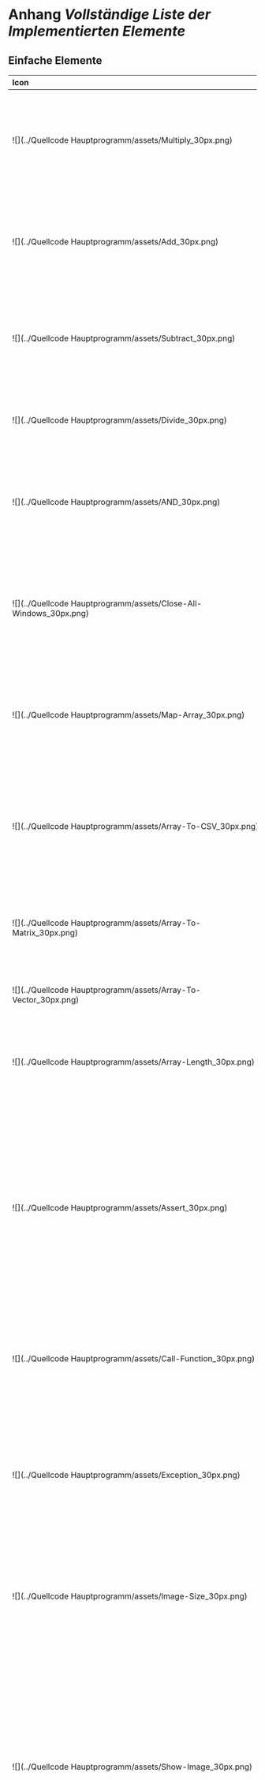 # Anhang *Vollständige Liste der Implementierten Elemente*

## Einfache Elemente


Icon | Name | Beschreibung
:--- | :---: | :---
![](../Quellcode Hauptprogramm/assets/Multiply_30px.png) | A * B | Multipliziert A und B.<br /><br />**Eingänge:** A (Mathematisches Object), B (Mathematisches Object)<br />**Ausgänge:** Resultat (Mathematisches Object)
![](../Quellcode Hauptprogramm/assets/Add_30px.png) | A + B | Addiert A und B.<br /><br />**Eingänge:** A (Mathematisches Object), B (Mathematisches Object)<br />**Ausgänge:** Resultat (Mathematisches Object)
![](../Quellcode Hauptprogramm/assets/Subtract_30px.png) | A - B | Zieht B von A ab.<br /><br />**Eingänge:** A (Mathematisches Object), B (Mathematisches Object)<br />**Ausgänge:** Resultat (Zahl)
![](../Quellcode Hauptprogramm/assets/Divide_30px.png) | A / B | Dividiert A und B durcheinander.<br /><br />**Eingänge:** A (Zahl), B (Zahl)<br />**Ausgänge:** Resultat (Zahl)
![](../Quellcode Hauptprogramm/assets/AND_30px.png) | AND | Logisches AND. A und B muss die gleiche Länge haben.<br /><br />**Eingänge:** A (Wahrheitswert...), B (Wahrheitswert...)<br />**Ausgänge:** A & B (Wahrheitswert...)
![](../Quellcode Hauptprogramm/assets/Close-All-Windows_30px.png) | Alle Fenster verbergen | Verbirgt alle offenen Fenster. Wenn <Alle Kontexte> gesetzt ist werden auch Fenster anderer Ausführungskontexte geschlossen.<br /><br />**Eingänge:** Alle Kontexte (Wahrheitswert) [Opt.]<br />**Ausgänge:** /
![](../Quellcode Hauptprogramm/assets/Map-Array_30px.png) | Array abbilden | Wendet Funktion auf jedes Element aus Array an.<br /><br />**Eingänge:** Funktion (Funktion), Array (Objekt...)<br />**Ausgänge:** Array (Objekt...)
![](../Quellcode Hauptprogramm/assets/Array-To-CSV_30px.png) | Array zu CSV | Gibt Array als CSV weiter. Standart-Seperator ist ; und das Standart-Escape-Symbol ist ".<br /><br />**Eingänge:** Werte (Text...), Seperator-Symbol (Text) [Opt.], Escape-Symbol (Text) [Opt.]<br />**Ausgänge:** CSV (Text)
![](../Quellcode Hauptprogramm/assets/Array-To-Matrix_30px.png) | Array zu Matrix | <br /><br />**Eingänge:** Werte (Zahl...) [Opt.], Spalten (Zahl) [Opt.]<br />**Ausgänge:** Matrix (Matrix)
![](../Quellcode Hauptprogramm/assets/Array-To-Vector_30px.png) | Array zu Vektor | <br /><br />**Eingänge:** Werte (Zahl...)<br />**Ausgänge:** Vektor (Vektor)
![](../Quellcode Hauptprogramm/assets/Array-Length_30px.png) | Array-Länge | Gibt Länge von Array weiter.<br /><br />**Eingänge:** Array (Objekt...)<br />**Ausgänge:** Länge (32 Bit Ganzzahl)
![](../Quellcode Hauptprogramm/assets/Assert_30px.png) | Assert | Vergleicht Werte und Referenz-Werte auf eine bestimmte Eigenschaft angegeben durch Test-Typ. Zur Auswahl für Test-Typ steht >, <, >=, <=, ==, != zur Verfügung.<br />Im Fall dass Werte und Referenz-Werte diese Eigenschaft nicht erfüllt wird eine Ausnahme ausgelöst.<br /><br />**Eingänge:** Werte (Zahl...), Referenz-Werte (Zahl...), Test-Typ (Text) [Opt.]<br />**Ausgänge:** Werte (Zahl...)
![](../Quellcode Hauptprogramm/assets/Call-Function_30px.png) | Aufruf Funktion | <br /><br />**Eingänge:** Funktion (Funktion), Parameter (Objekt...) [Opt.]<br />**Ausgänge:** Resultat (Objekt...)
![](../Quellcode Hauptprogramm/assets/Exception_30px.png) | Ausnahme | Löst eine Ausnahme aus falls Auslösen true ist. Falls Auslösen false ist wird der Eingang Data an den Ausgang Data übergeben.<br /><br />**Eingänge:** Auslösen (Wahrheitswert) [Opt.], Nachicht (Text) [Opt.], Data (Objekt...) [Opt.]<br />**Ausgänge:** Data (Objekt...)
![](../Quellcode Hauptprogramm/assets/Image-Size_30px.png) | Bild Maße | <br /><br />**Eingänge:** Bild (Gepuffertes Bild) [Opt.]<br />**Ausgänge:** Breite (32 Bit Ganzzahl), Höhe (32 Bit Ganzzahl)
![](../Quellcode Hauptprogramm/assets/Show-Image_30px.png) | Bild anzeigen | Zeigt Bitmap in Fenster an. Die Angabe eines Kontextes gibt an ob jedes mal ein neues Fenster geöffnet werden soll oder ob die neue Bitmap eine alte ersetzen soll. Der Kontext "test" öffnet ein neues Fenster falls noch keines mit dieser Bezeichnung angelegt ist oder ersetzt dieses falls dieser Kontext bereits geöffnet ist.<br /><br />**Eingänge:** Bild (Gepuffertes Bild), Id (SmartIdentifier) [Opt.]<br />**Ausgänge:** Id (SmartIdentifier)
![](../Quellcode Hauptprogramm/assets/Draw-On-Image_30px.png) | Bild auf Bild zeichnen | Zeichnet Bild auf Untergrund.<br /><br />**Eingänge:** Untergrund (Gepuffertes Bild), Bild (Gepuffertes Bild), x (Zahl) [Opt.], y (Zahl) [Opt.]<br />**Ausgänge:** Neues Bild (Gepuffertes Bild)
![](../Quellcode Hauptprogramm/assets/Capture-Image_30px.png) | Bild aufnehmen | <br /><br />**Eingänge:** Kamera (Kamera)<br />**Ausgänge:** Snapshot (Gepuffertes Bild)
![](../Quellcode Hauptprogramm/assets/Composed_Node_Definitions_2x_30px.png) | Bild bluren | Schaltet folgende Elemente hintereinander:<br />Gauss Kernel erzeugen -> Faltung durchführen<br /><br />**Eingänge:** Grösse (32 Bit Ganzzahl) [Opt.], Bild (Gepuffertes Bild)<br />**Ausgänge:** gefaltetes Bild (Gepuffertes Bild)
![](../Quellcode Hauptprogramm/assets/Copy-Image_30px.png) | Bild kopieren | Stellt eine tiefe Kopie eines Bildes her.<br /><br />**Eingänge:** Bild (Gepuffertes Bild)<br />**Ausgänge:** Original (Gepuffertes Bild)
![](../Quellcode Hauptprogramm/assets/Rotate-Image_30px.png) | Bild rotieren | Dreht Bild. Die ursprünglichen Abmasse können sich hierbei ändern.<br /><br />**Eingänge:** Bild (Gepuffertes Bild), Rad (64 Bit Gleitkommazahl) [Opt.], Grad (64 Bit Gleitkommazahl) [Opt.]<br />**Ausgänge:** Rotiertes Bild (Gepuffertes Bild)
![](../Quellcode Hauptprogramm/assets/Resize-Image_30px.png) | Bild skalieren | Skaliert Bild absolut oder relativ zur Ursprungsgrösse.<br /><br />**Eingänge:** Bild (Gepuffertes Bild), Proportional skalieren (Wahrheitswert) [Opt.], Verhältniss bewahren (Wahrheitswert) [Opt.], Breite (Zahl) [Opt.], Höhe (Zahl) [Opt.]<br />**Ausgänge:** Skaliertes Bild (Gepuffertes Bild), angepasste Breite (32 Bit Ganzzahl), angepasste Höhe (32 Bit Ganzzahl)
![](../Quellcode Hauptprogramm/assets/Crop-Image_30px.png) | Bild weiden | Weidet (positive Werte) oder Beschneidet (negative Werte) Bild absolut oder relativ zur Ursprungsgrösse.<br /><br />**Eingänge:** Bild (Gepuffertes Bild), links (Zahl) [Opt.], rechts (Zahl) [Opt.], unten (Zahl) [Opt.], oben (Zahl) [Opt.]<br />**Ausgänge:** Skaliertes Bild (Gepuffertes Bild), angepasste Breite (32 Bit Ganzzahl), angepasste Höhe (32 Bit Ganzzahl)
![](../Quellcode Hauptprogramm/assets/Image-To-Data_30px.png) | Bild zu Daten | <br /><br />**Eingänge:** Bild (Gepuffertes Bild...), Format (Text) [Opt.]<br />**Ausgänge:** Data (Rohdaten...)
![](../Quellcode Hauptprogramm/assets/Image-To-Boolean-Grid_30px.png) | Bild zu Raster | Wandelt Bild in Raster um. Function wird auf jeden Pixel ausgeführt um zu entscheiden welcher Wert in Raster übernommen wird.<br /><br />**Eingänge:** Bild (Gepuffertes Bild), (Farbe) -> Wahrheitswert (Funktion)<br />**Ausgänge:** Raster (Raster)
![](../Quellcode Hauptprogramm/assets/Image-To-Dialog_30px.png) | Bild-Ausgabe-Dialog | Öffnet Dateiausgabe-Dialog welcher es dem Benutzer erlaubt ein Bild im JPG- oder PNG-Format zu speichern.<br /><br />**Eingänge:** Bild (Gepuffertes Bild), Ausgangspunkt (Dateipfad) [Opt.]<br />**Ausgänge:** /
![](../Quellcode Hauptprogramm/assets/Image-From-Dialog_30px.png) | Bild-Eingabe-Dialog | Öffnet Dateieingabe-Dialog welcher es dem Benutzer erlaubt Bilddateien im JPG-, PNG- oder BMP-Format zu laden und gibt diese als Bitmap weiter. Falls der Benutzer der Eingabe abbricht wird ein Bitmap-Array mit der Länge 0 weitergegeben.<br /><br />**Eingänge:** Ausgangs Pfad (Dateipfad) [Opt.], Mehrere (Wahrheitswert) [Opt.], Ausnahme bei Abbruch (Wahrheitswert) [Opt.]<br />**Ausgänge:** Bild (Gepuffertes Bild...)
![](../Quellcode Hauptprogramm/assets/Load-Image-From-Disk_30px.png) | Bilder laden | Lädt Bitmap aus File-Objekt.<br /><br />**Eingänge:** Datei (Dateipfad...)<br />**Ausgänge:** Bilder (Gepuffertes Bild...)
![](../Quellcode Hauptprogramm/assets/Save-Image-To-Disk_30px.png) | Bilder speichern | Speichert Bilder in Datei<br /><br />**Eingänge:** Bilder (Gepuffertes Bild...) [Opt.], Dateien (Dateipfad...) [Opt.], Überschreiben (Wahrheitswert) [Opt.], Format (Text) [Opt.]<br />**Ausgänge:** /
![](../Quellcode Hauptprogramm/assets/Define-Mouse-Position_30px.png) | Bildschirmpositon definieren | <br /><br />**Eingänge:** Mittteilung (Text) [Opt.], Mittteilung anzeigen (Wahrheitswert) [Opt.]<br />**Ausgänge:** x (32 Bit Ganzzahl), y (32 Bit Ganzzahl)
![](../Quellcode Hauptprogramm/assets/Right_30px.png) | Brücke | Leeres Element. Gibt Eingang weiter ohne diesen zu verarbeiten.<br /><br />**Eingänge:** Eingang (Objekt...) [Opt.]<br />**Ausgänge:** Ausgang (Objekt...)
![](../Quellcode Hauptprogramm/assets/Color-From-CMYK_30px.png) | CMYK-Farbe | Erzeugt Farbe anhand von CMYK-Werten. Werte müssen zwischen 0 und 1 liegen. ACHTUNG: Es handelt sich hierbei nur um eine sehr grobe Annäherung. Es werden in der aktuellen Implementierung KEINE Farbprofile verwendet.<br /><br />**Eingänge:** C (32 Bit Gleitkommazahl), M (32 Bit Gleitkommazahl), Y (32 Bit Gleitkommazahl), K (32 Bit Gleitkommazahl), A (32 Bit Gleitkommazahl) [Opt.]<br />**Ausgänge:** Farbe (Farbe)
![](../Quellcode Hauptprogramm/assets/CSV-To-Aray_30px.png) | CSV zu Array | Teilt Strings aus CSV in Array auf.<br /><br />**Eingänge:** CSV (Text), Seperator-Symbol (Text) [Opt.], Escape-Symbol (Text) [Opt.]<br />**Ausgänge:** Werte (Text...)
![](../Quellcode Hauptprogramm/assets/cos-sin-tan_30px.png) | Cos-Sin-Tan | Berechnet Cos, Sin, Tan und Tanh von x. <br /><br />**Eingänge:** x (Zahl)<br />**Ausgänge:** cos (64 Bit Gleitkommazahl), sin (64 Bit Gleitkommazahl), tan (64 Bit Gleitkommazahl), tanh (64 Bit Gleitkommazahl)
![](../Quellcode Hauptprogramm/assets/File-Via-Dialog_30px.png) | Datei auswählen Dialog | <br /><br />**Eingänge:** Pfad (Dateipfad) [Opt.], Mehere Dateien (Wahrheitswert) [Opt.], Speicher Dialog (Wahrheitswert) [Opt.], Titel (Text) [Opt.]<br />**Ausgänge:** Ausgewählt (Dateipfad...)
![](../Quellcode Hauptprogramm/assets/File-Info_30px.png) | Datei-Info | <br /><br />**Eingänge:** Datei (Dateipfad)<br />**Ausgänge:** Grösse (in Byte) (64 Bit Ganzzahl), Dateiname (Text), Existiert (Wahrheitswert), Endung (Text), Verzeichniss (Wahrheitswert)
![](../Quellcode Hauptprogramm/assets/Files-In-Folder_30px.png) | Dateien aus Verzeichniss | <br /><br />**Eingänge:** Verzeichniss (Dateipfad), Rekursiv (Wahrheitswert) [Opt.], Prefix (Text) [Opt.], Sufix (Text) [Opt.], Pre-/Sufix nur bei Dateien (Wahrheitswert) [Opt.]<br />**Ausgänge:** Dateien (Dateipfad...), Verzeichnisse (Dateipfad...)
![](../Quellcode Hauptprogramm/assets/Read-Data_30px.png) | Daten aus Datei lesen | Liesst Rohdaten aus Datei<br /><br />**Eingänge:** Quelldatei (Dateipfad...), Spät laden (Wahrheitswert) [Opt.]<br />**Ausgänge:** Daten (Gelesene Rohdaten...)
![](../Quellcode Hauptprogramm/assets/Write-Data_30px.png) | Daten in Datei schreiben | Schreibt Rohdaten in Datei<br /><br />**Eingänge:** Zieldatei (Dateipfad...), Daten (Rohdaten...), Überschreiben (Wahrheitswert) [Opt.]<br />**Ausgänge:** /
![](../Quellcode Hauptprogramm/assets/Data-To-Image_30px.png) | Daten zu Bild | <br /><br />**Eingänge:** Data (Rohdaten...)<br />**Ausgänge:** Bild (Gepuffertes Bild...)
![](../Quellcode Hauptprogramm/assets/Data-To-Text_30px.png) | Daten zu Text | <br /><br />**Eingänge:** Data (Rohdaten), Charset (Text) [Opt.]<br />**Ausgänge:** Text (Text)
![](../Quellcode Hauptprogramm/assets/Data-Length_30px.png) | Daten-Länge | Gibt Länge von Daten weiter.<br /><br />**Eingänge:** Array (Rohdaten)<br />**Ausgänge:** Länge (32 Bit Ganzzahl)
![](../Quellcode Hauptprogramm/assets/Data-Unit-Convert_30px.png) | Dateneinheiten umwandeln | <br /><br />**Eingänge:** Bit (64 Bit Ganzzahl) [Opt.], Byte (64 Bit Gleitkommazahl) [Opt.], Kilobyte  (64 Bit Gleitkommazahl) [Opt.], Kibibyte  (64 Bit Gleitkommazahl) [Opt.], Megabyte (64 Bit Gleitkommazahl) [Opt.], Mebibyte (64 Bit Gleitkommazahl) [Opt.], Gigabyte (64 Bit Gleitkommazahl) [Opt.], Gibibyte (64 Bit Gleitkommazahl) [Opt.], Terabyte (64 Bit Gleitkommazahl) [Opt.], Tebibyte (64 Bit Gleitkommazahl) [Opt.]<br />**Ausgänge:** Bit (64 Bit Ganzzahl), Byte (64 Bit Gleitkommazahl), Kilobyte (64 Bit Gleitkommazahl), Kibibyte (64 Bit Gleitkommazahl), Megabyte (64 Bit Gleitkommazahl), Mebibyte (64 Bit Gleitkommazahl), Gigabyte (64 Bit Gleitkommazahl), Gibibyte (64 Bit Gleitkommazahl), Terabyte (64 Bit Gleitkommazahl), Tebibyte (64 Bit Gleitkommazahl)
![](../Quellcode Hauptprogramm/assets/Diagonal-Matrix_30px.png) | Diagonalmatrix erzeugen | <br /><br />**Eingänge:** Werte (Zahl...)<br />**Ausgänge:** Diagonalmatrix (Matrix)
![](../Quellcode Hauptprogramm/assets/Dialog_30px.png) | Dialog anzeigen | <br /><br />**Eingänge:** Titel (Text) [Opt.], Mitteilung (Text)<br />**Ausgänge:** /
![](../Quellcode Hauptprogramm/assets/Avg-Color-Pick_30px.png) | Durchschnittlicher Farbwert | <br /><br />**Eingänge:** Bild (Gepuffertes Bild)<br />**Ausgänge:** Farbe (Farbe)
![](../Quellcode Hauptprogramm/assets/Input-Dialog_30px.png) | Eingabe Dialog | <br /><br />**Eingänge:** Titel (Text) [Opt.], Mitteilung (Text) [Opt.]<br />**Ausgänge:** Benutzereingabe (Text)
![](../Quellcode Hauptprogramm/assets/Unity-Matrix_30px.png) | Einheitsmatrix erzeugen | <br /><br />**Eingänge:** Grösse (32 Bit Ganzzahl)<br />**Ausgänge:** Einheitsmatrix (Matrix)
![](../Quellcode Hauptprogramm/assets/Remove-From-Array_30px.png) | Elemente entfernen | Entfernt ein oder mehrere Objeckte aus Array.<br /><br />**Eingänge:** Array (Objekt...), Indexs (32 Bit Ganzzahl...) [Opt.]<br />**Ausgänge:** Resultat (Objekt...)
![](../Quellcode Hauptprogramm/assets/Envelope_30px.png) | Email senden | <br /><br />**Eingänge:** SMTP (Text) [Opt.], SMTP-Port (32 Bit Ganzzahl) [Opt.], Absender (Text) [Opt.], Passwort (Text) [Opt.], Empfänger (Text) [Opt.], Subject (Text) [Opt.], Text (Text) [Opt.], Anhang (Rohdaten) [Opt.]<br />**Ausgänge:** /
![](../Quellcode Hauptprogramm/assets/Array-Contains_30px.png) | Enthällt | <br /><br />**Eingänge:** Array (Objekt...), Wert (Objekt)<br />**Ausgänge:** Enthält (Wahrheitswert)
![](../Quellcode Hauptprogramm/assets/e_30px.png) | Eulersche Zahl | Gibt die Konstante e weiter.<br /><br />**Eingänge:** /<br />**Ausgänge:** e (64 Bit Gleitkommazahl)
![](../Quellcode Hauptprogramm/assets/Convolve-Image_30px.png) | Faltung durchführen | <br /><br />**Eingänge:** Bild (Gepuffertes Bild), Kernel (Matrix)<br />**Ausgänge:** gefaltetes Bild (Gepuffertes Bild)
![](../Quellcode Hauptprogramm/assets/Color_Component_30px.png) | Farbbestandteile | <br /><br />**Eingänge:** Farbe (Farbe)<br />**Ausgänge:** Rot (RGB: R) (32 Bit Gleitkommazahl), Grün (RGB: G) (32 Bit Gleitkommazahl), Blau (RGB: B) (32 Bit Gleitkommazahl), Farbton (HSB: H) (32 Bit Gleitkommazahl), Farbsättigung (HSB: S) (32 Bit Gleitkommazahl), Helligkeit (HSB: B) (32 Bit Gleitkommazahl)
![](../Quellcode Hauptprogramm/assets/Tune-Color_30px.png) | Farbe anpassen | Passt Farbwerte an. Werte müssen zwischen -1 und 1 liegen.<br /><br />**Eingänge:** Bild (Gepuffertes Bild) [Opt.], R (64 Bit Gleitkommazahl) [Opt.], G (64 Bit Gleitkommazahl) [Opt.], B (64 Bit Gleitkommazahl) [Opt.]<br />**Ausgänge:** Resultierendes Bild (Gepuffertes Bild)
![](../Quellcode Hauptprogramm/assets/Color-Pallet_30px.png) | Farbpalette | <br /><br />**Eingänge:** /<br />**Ausgänge:** Schwarz (Farbe), Blau (Farbe), Cyan (Farbe), Dunkel Grau (Farbe), Grün (Farbe), Hell Grau (Farbe), Magenta (Farbe), Orange (Farbe), Pink (Farbe), Rot (Farbe), Weiß (Farbe), Gelb (Farbe)
![](../Quellcode Hauptprogramm/assets/Color-Pick-From-Image_30px.png) | Farbwert extrahieren | <br /><br />**Eingänge:** Bild (Gepuffertes Bild), x (Zahl) [Opt.], y (Zahl) [Opt.]<br />**Ausgänge:** Farbe (Farbe)
![](../Quellcode Hauptprogramm/assets/Close-Show-Window_30px.png) | Fenster verbergen | Verbirgt offene Fenster.<br /><br />**Eingänge:** Id (SmartIdentifier...)<br />**Ausgänge:** /
![](../Quellcode Hauptprogramm/assets/Fibonacci_30px.png) | Fibonaci | Berechnet die Fibonacci-Folge bis zum Wert n.<br /><br />**Eingänge:** n (32 Bit Ganzzahl) [Opt.], rekursiv (Wahrheitswert) [Opt.]<br />**Ausgänge:** fibo(n) (64 Bit Ganzzahl), Folge bis n (64 Bit Ganzzahl...)
![](../Quellcode Hauptprogramm/assets/Function-By-ID_30px.png) | Funktion durch ID | <br /><br />**Eingänge:** ID (SmartIdentifier)<br />**Ausgänge:** Funktion (Funktion)
![](../Quellcode Hauptprogramm/assets/Function-Return_30px.png) | Funktions-Rückgabe | <br /><br />**Eingänge:** Rückgabe (Objekt...) [Opt.], Token (FunctionCallToken)<br />**Ausgänge:** /
![](../Quellcode Hauptprogramm/assets/Gauss-Kernel_30px.png) | Gauss Kernel erzeugen | <br /><br />**Eingänge:** Grösse (32 Bit Ganzzahl) [Opt.]<br />**Ausgänge:** Gauss Kernel (Matrix)
![](../Quellcode Hauptprogramm/assets/Color-From-HEX_30px.png) | HEX-Farbe | <br /><br />**Eingänge:** HEX (32 Bit Gleitkommazahl)<br />**Ausgänge:** Farbe (Farbe)
![](../Quellcode Hauptprogramm/assets/Color-From-HSB_30px.png) | HSB-Farbe | Erzeugt Farbe anhand von HSB-Werten. Werte müssen zwischen 0 und 1 liegen.<br /><br />**Eingänge:** H (32 Bit Gleitkommazahl), S (32 Bit Gleitkommazahl), B (32 Bit Gleitkommazahl)<br />**Ausgänge:** Farbe (Farbe)
![](../Quellcode Hauptprogramm/assets/Iconify-View_30px.png) | Hauptfenster Zustand setzen | Setzt Zustand von Hauptfenster. Diese Element kann beispielsweise verwendet werden um das Hauptfenster automatisch zu verbergen und wieder aanzuzeigen.<br /><br />**Eingänge:** Minimiert (Wahrheitswert) [Opt.], Normal (Wahrheitswert) [Opt.]<br />**Ausgänge:** /
![](../Quellcode Hauptprogramm/assets/Show-Histogram_30px.png) | Histogram anzeigen | Zeigt Werte-Array als Histogram in Fenster an. Die Angabe eines Kontextes gibt an ob jedes mal ein neues Fenster geöffnet werden soll oder ob die neuen Werte die alten ersetzen soll. Der Kontext "test" öffnet ein neues Fenster falls noch keines mit dieser Bezeichnung angelegt ist oder ersetzt dieses falls dieser Kontext bereits geöffnet ist.<br /><br />**Eingänge:** Werte (Zahl...) [Opt.], Id (SmartIdentifier) [Opt.]<br />**Ausgänge:** Id (SmartIdentifier)
![](../Quellcode Hauptprogramm/assets/Histogram_30px.png) | Histogram erstellen | Erstellt Histogram der einzelnen Farbkanäle eines Bildes.<br /><br />**Eingänge:** Bild (Gepuffertes Bild), Kumulativ (Wahrheitswert) [Opt.]<br />**Ausgänge:** Rot (32 Bit Ganzzahl...), Grün (32 Bit Ganzzahl...), Blau (32 Bit Ganzzahl...), Helligkeit (32 Bit Ganzzahl...)
![](../Quellcode Hauptprogramm/assets/Insert-Array_30px.png) | In Array einfügen | <br /><br />**Eingänge:** Array (Objekt...), Davor (Objekt...) [Opt.], Danach (Objekt...) [Opt.], an Position i (Objekt...) [Opt.], i (32 Bit Ganzzahl) [Opt.]<br />**Ausgänge:** Resultat (Objekt...)
![](../Quellcode Hauptprogramm/assets/Invert-Matrix_30px.png) | Inverse Matrix | <br /><br />**Eingänge:** Matrix (Matrix)<br />**Ausgänge:** Inverse (Matrix)
![](../Quellcode Hauptprogramm/assets/Equals_30px.png) | Ist gleich | <br /><br />**Eingänge:** A (Objekt) [Opt.], B (Objekt) [Opt.]<br />**Ausgänge:** A ist gleich B (Wahrheitswert)
![](../Quellcode Hauptprogramm/assets/Yes-No-Dialog_30px.png) | Ja/Nein Dialog | <br /><br />**Eingänge:** Titel (Text) [Opt.], Mitteilung (Text)<br />**Ausgänge:** Auswahl (Wahrheitswert)
![](../Quellcode Hauptprogramm/assets/Duplicate_30px.png) | Kopie | Koppiert ein beliebige Objekt. Hierfür wird clone() auf das Object aufgerufen. <br /><br />**Eingänge:** Data (Objekt...)<br />**Ausgänge:** Data (Objekt...), Kopie (Objekt...)
![](../Quellcode Hauptprogramm/assets/Simple-Math-Function_30px.png) | Math-Funktion erstellen | <br /><br />**Eingänge:** k (Zahl) [Opt.]<br />**Ausgänge:** f = $1 * k (Funktion), f = $1 / k (Funktion), f = $1 + k (Funktion), f = $1 - k (Funktion), f = $1^k (Funktion), f = $1^(1/k) (Funktion), f = $1 * $2 (Funktion), f = $1 / $2 (Funktion), f = $1 + $2 (Funktion), f = $1 - $2 (Funktion), f = $1^$2 (Funktion), f = k (Funktion)
![](../Quellcode Hauptprogramm/assets/Combine-Function_30px.png) | Math-Funktionen kombinieren | <br /><br />**Eingänge:** k (Funktion) [Opt.], f1 (Zahl), f2 (Funktion) [Opt.]<br />**Ausgänge:** f = f1 * k (Funktion), f = f1 / k (Funktion), f = f1 + k (Funktion), f = f1 - k (Funktion), f = f1^k (Funktion), f = f1^(1/k) (Funktion), f = f1 * f2 (Funktion), f = f1 / f2 (Funktion), f = f1 + f2 (Funktion), f = f1 - f2 (Funktion), f = f1^f2 (Funktion)
![](../Quellcode Hauptprogramm/assets/Show-Math-Object_30px.png) | Mathematisches Objekt anzeigen | <br /><br />**Eingänge:** Wert (Mathematisches Object) [Opt.], Id (SmartIdentifier) [Opt.]<br />**Ausgänge:** Id (SmartIdentifier)
![](../Quellcode Hauptprogramm/assets/Matrix-Size_30px.png) | Matrix Maße | <br /><br />**Eingänge:** Matrix (Matrix) [Opt.]<br />**Ausgänge:** Anzahl Spalten (32 Bit Ganzzahl), Anzahl Zeilen (32 Bit Ganzzahl)
![](../Quellcode Hauptprogramm/assets/Matrix-To-Array_30px.png) | Matrix zu Array | <br /><br />**Eingänge:** Matrix (Matrix) [Opt.]<br />**Ausgänge:** Werte (Zahl...), Spalten (Zahl), Zeilen (Zahl)
![](../Quellcode Hauptprogramm/assets/Mouse-Position_30px.png) | Mausposition | <br /><br />**Eingänge:** /<br />**Ausgänge:** x (32 Bit Ganzzahl), y (32 Bit Ganzzahl)
![](../Quellcode Hauptprogramm/assets/Set-Mouse-Position_30px.png) | Mauspostion setzen | <br /><br />**Eingänge:** x (32 Bit Ganzzahl), y (32 Bit Ganzzahl), Relativ (Wahrheitswert) [Opt.]<br />**Ausgänge:** Neu x (32 Bit Ganzzahl), Neu y (32 Bit Ganzzahl)
![](../Quellcode Hauptprogramm/assets/Array-Max_30px.png) | Maximum | <br /><br />**Eingänge:** Array (Zahl...)<br />**Ausgänge:** Maximum (Zahl)
![](../Quellcode Hauptprogramm/assets/Array-Min_30px.png) | Minimum | <br /><br />**Eingänge:** Array (Zahl...)<br />**Ausgänge:** Minimum (Zahl)
![](../Quellcode Hauptprogramm/assets/Mouse-Click_30px.png) | Mouse Click | <br /><br />**Eingänge:** Links (Wahrheitswert) [Opt.], Mitte (Wahrheitswert) [Opt.], Rechts (Wahrheitswert) [Opt.], Clickdauer in ms (64 Bit Ganzzahl) [Opt.], x (64 Bit Ganzzahl) [Opt.], y (64 Bit Ganzzahl) [Opt.], Drücken (Wahrheitswert) [Opt.], Loslassen (Wahrheitswert) [Opt.]<br />**Ausgänge:** /
![](../Quellcode Hauptprogramm/assets/NAND_30px.png) | NAND | Logisches NAND. A und B muss die gleiche Länge haben.<br /><br />**Eingänge:** A (Wahrheitswert...), B (Wahrheitswert...)<br />**Ausgänge:** !A & !B (Wahrheitswert...)
![](../Quellcode Hauptprogramm/assets/NOT_30px.png) | NOT | Logisches NOT.<br /><br />**Eingänge:** A (Wahrheitswert...)<br />**Ausgänge:** !A (Wahrheitswert...)
![](../Quellcode Hauptprogramm/assets/Is-Null_30px.png) | NULL-Test | Gibt an Ausgang weiter ob Wert NULL ist. Data ist NULL wenn seine Länge 0 ist oder alle Werte null (leer) sind.<br /><br />**Eingänge:** Data (Objekt...) [Opt.]<br />**Ausgänge:** Ist NULL (Wahrheitswert)
![](../Quellcode Hauptprogramm/assets/New-File-In-Folder_30px.png) | Neue Datei in Verzeichniss | <br /><br />**Eingänge:** Verzeichniss (Dateipfad) [Opt.], Dateiname (Text) [Opt.]<br />**Ausgänge:** Datei (Dateipfad)
![](../Quellcode Hauptprogramm/assets/New-Image_30px.png) | Neues Bild | Erzeugt neues Bild.<br /><br />**Eingänge:** Farbe (Farbe) [Opt.], Breite (Zahl), Höhe (Zahl)<br />**Ausgänge:** Neues Bild (Gepuffertes Bild)
![](../Quellcode Hauptprogramm/assets/OR_30px.png) | OR | Logisches OR. A und B muss die gleiche Länge haben.<br /><br />**Eingänge:** A (Wahrheitswert...), B (Wahrheitswert...)<br />**Ausgänge:** A | B (Wahrheitswert...)
![](../Quellcode Hauptprogramm/assets/Pi_30px.png) | Pi | Gibt die Konstante Pi weiter<br /><br />**Eingänge:** /<br />**Ausgänge:** Pi (64 Bit Gleitkommazahl)
![](../Quellcode Hauptprogramm/assets/Is-Prim_30px.png) | Primzahl-Test | Testet ob es sich bei einer Zahl n um eine Primzahl handelt. Dies kann bei grossen Zahlen eine längere Zeit in Anspruch nehmen.<br /><br />**Eingänge:** n (64 Bit Ganzzahl)<br />**Ausgänge:** Ist Primzahl (Wahrheitswert)
![](../Quellcode Hauptprogramm/assets/Print-Object-Info_30px 2.png) | Print Object-Info | Loggt Informationen zu Object-Array in die Log-Ausgabe.<br /><br />**Eingänge:** Data (Objekt...)<br />**Ausgänge:** /
![](../Quellcode Hauptprogramm/assets/Print-Log_30px.png) | Print to Log | Loggt Objekt (bzw. Objekte) zeilenweise in die Konsole.<br />Ausgaben können über den Toolbaricon Log eingesehen werden. <br /><br />**Eingänge:** Data (Objekt...), Fehlerausabe (Wahrheitswert) [Opt.], Nummerieren (Wahrheitswert) [Opt.], Zeitstempel (Wahrheitswert) [Opt.]<br />**Ausgänge:** /
![](../Quellcode Hauptprogramm/assets/Product_30px.png) | Produkt | Multipliziert mehrere Werte aufeinander.<br /><br />**Eingänge:** Werte (Zahl...) [Opt.]<br />**Ausgänge:** Produkt (64 Bit Gleitkommazahl)
![](../Quellcode Hauptprogramm/assets/QR-Code_30px.png) | QR-Code erzeugen | Erzeugt QR-Code<br /><br />**Eingänge:** Inhalt (Text), Grösse (32 Bit Ganzzahl) [Opt.]<br />**Ausgänge:** QR-Code (Gepuffertes Bild)
![](../Quellcode Hauptprogramm/assets/Color-From-RGB_30px.png) | RGB-Farbe | Erzeugt Farbe anhand von RGB-Werten. Werte müssen zwischen 0 und 1 liegen.<br /><br />**Eingänge:** R (32 Bit Gleitkommazahl), G (32 Bit Gleitkommazahl), B (32 Bit Gleitkommazahl), A (32 Bit Gleitkommazahl) [Opt.]<br />**Ausgänge:** Farbe (Farbe)
![](../Quellcode Hauptprogramm/assets/Grid-Size_30px.png) | Raster Maße | <br /><br />**Eingänge:** Raster (Raster) [Opt.]<br />**Ausgänge:** Breite (32 Bit Ganzzahl), Höhe (32 Bit Ganzzahl)
![](../Quellcode Hauptprogramm/assets/Boolean-Grid-To-Array_30px.png) | Raster zu Array | <br /><br />**Eingänge:** Raster (Raster)<br />**Ausgänge:** Wahrheitswerte (Wahrheitswert...)
![](../Quellcode Hauptprogramm/assets/Boolean-Grid-To-Image_30px.png) | Raster zu Bild | Wandelt Raster besetehend aus Wahrheitswerten in Bild um<br /><br />**Eingänge:** Raster (Raster), True-Farbe (Farbe) [Opt.], False-Farbe (Farbe) [Opt.], Punkt-Breite (32 Bit Ganzzahl) [Opt.]<br />**Ausgänge:** Bild (Gepuffertes Bild)
![](../Quellcode Hauptprogramm/assets/Calculator_30px.png) | Rechner | Addiert, Subtrahiert, Multipliziert oder Dividiert zwei Werte.<br /><br />**Eingänge:** A (Zahl), B (Zahl)<br />**Ausgänge:** A + B (Zahl), A - B (Zahl), A * B (Zahl), A / B (Zahl)
![](../Quellcode Hauptprogramm/assets/Range_30px.png) | Reihe | Gibt eine Reihe von Zahlen weiter<br /><br />**Eingänge:** Start (32 Bit Ganzzahl) [Opt.], Ende (32 Bit Ganzzahl) [Opt.], Schritgrösse (32 Bit Ganzzahl) [Opt.], Ende einschliessen (Wahrheitswert) [Opt.]<br />**Ausgänge:** Reihe (32 Bit Ganzzahl...)
![](../Quellcode Hauptprogramm/assets/Round-Number_30px.png) | Runden | <br /><br />**Eingänge:** Wert (Zahl) [Opt.], Kommastellen (32 Bit Ganzzahl) [Opt.]<br />**Ausgänge:** Gerundet (64 Bit Gleitkommazahl), Aufgerundet (64 Bit Gleitkommazahl), Abgerundet (64 Bit Gleitkommazahl)
![](../Quellcode Hauptprogramm/assets/Sand-watch_30px.png) | Schlafen | Dieses Element schläft eine angegebene Zeit und gibt dann beliebiges Objekt weiter.<br />Alternativ kann auch der Auslöser verwendet werden um ein weiteres Element anzustossen. Werden Zeiten in verschiedenen Einheiten angegeben so werden diese addiert.<br /><br />**Eingänge:** Zeit in ms (64 Bit Ganzzahl) [Opt.], Zeit in s (32 Bit Ganzzahl) [Opt.]<br />**Ausgänge:** /
![](../Quellcode Hauptprogramm/assets/Threshold-Color-Function_30px.png) | Schwellenwert-Farb-Funktion erstellen | Verwendete Werte müssen im Wertebereich 0 und 1 liegen.<br /><br />**Eingänge:** Minimum Rot (32 Bit Gleitkommazahl) [Opt.], Minimum Grün (32 Bit Gleitkommazahl) [Opt.], Minimum Blau (32 Bit Gleitkommazahl) [Opt.], Minimum Helligkeit (32 Bit Gleitkommazahl) [Opt.], Maximum Rot (32 Bit Gleitkommazahl) [Opt.], Maximum Grün (32 Bit Gleitkommazahl) [Opt.], Maximum Blau (32 Bit Gleitkommazahl) [Opt.], Maximum Helligkeit (32 Bit Gleitkommazahl) [Opt.]<br />**Ausgänge:** (Farbe) -> Wahrheitswert (Funktion)
![](../Quellcode Hauptprogramm/assets/Screenshot_30px.png) | Screenshot | <br /><br />**Eingänge:** x (32 Bit Ganzzahl) [Opt.], y (32 Bit Ganzzahl) [Opt.], Breite (32 Bit Ganzzahl) [Opt.], Höhe (32 Bit Ganzzahl) [Opt.]<br />**Ausgänge:** Screenshot (Gepuffertes Bild)
![](../Quellcode Hauptprogramm/assets/Sort-Array_30px.png) | Sortieren | Sortiert Werte-Array aufsteigend oder absteigend.<br /><br />**Eingänge:** Array (Zahl...), Aufsteigend (Wahrheitswert) [Opt.]<br />**Ausgänge:** Sortiert (Zahl...)
![](../Quellcode Hauptprogramm/assets/Run-Java-Code_30px.png) | Sourcecode ausführen | Erwartet als Eingabe den Sourcecode einer Javaklasse mit einer (nicht statichen) Funktion ohne Parameter namens doSomething().<br /><br />**Eingänge:** Javacode (Quellcode), Methodennamen (Text) [Opt.]<br />**Ausgänge:** Rückgabe (Objekt...)
![](../Quellcode Hauptprogramm/assets/Stop_30px.png) | Stop | Stoppt Ausführung<br /><br />**Eingänge:** Meldung (Text) [Opt.], Fehler (Wahrheitswert) [Opt.]<br />**Ausgänge:** /
![](../Quellcode Hauptprogramm/assets/Sub-Array_30px.png) | Sub-Array | Gibt Elemete aus Array weiter ohne dieses zu verändern. Wenn keine Länge angegeben wird, wird nur 1 Element weiter gegeben.<br /><br />**Eingänge:** Array (Objekt...), Start (32 Bit Ganzzahl) [Opt.], Länge (32 Bit Ganzzahl) [Opt.]<br />**Ausgänge:** Subarray (Objekt...)
![](../Quellcode Hauptprogramm/assets/Sum_30px.png) | Summe | Addiert mehrere Werte zusammen.<br /><br />**Eingänge:** Werte (Zahl...) [Opt.]<br />**Ausgänge:** Summe (64 Bit Gleitkommazahl)
![](../Quellcode Hauptprogramm/assets/System_30px.png) | System Informationen | <br /><br />**Eingänge:** /<br />**Ausgänge:** Betriebsystem (Text), Benutzername (Text), Arbeits-Pfad (Text), Freier Speicher [B] (64 Bit Ganzzahl), Speicher insgesamt [B] (64 Bit Ganzzahl), Freier Festplattenspeicher [B] (64 Bit Ganzzahl), Festplattenspeicher insgesamt [B] (64 Bit Ganzzahl), Anzahl Prozessoren (32 Bit Ganzzahl)
![](../Quellcode Hauptprogramm/assets/Keyboard_30px.png) | Tastatureingabe simulieren | Simuliert Eingabe über Tastatur. Um das Drücken der Entertaste zu simulieren muss "Spezielle Ausdrücke" aktiviert sein und die Eingabe \n enthalten.<br />Achtung: Es handelt sich hierbei um ein experimentelles Element. Für dieses experimentelle Element gibt es folgende Anmerkung:<br />Dieses Element scheint noch Probleme auf bestimmten Betriebsystemen zu haben.<br />Bekannte Probleme:Auf macOS Sierra kann in seltenen Situationen ein Problem auftreten dass das aktuelle Program seinen Fokus verliert.<br /><br />**Eingänge:** Eingabe (Text), Spezielle Ausdrücke (Wahrheitswert) [Opt.], Mit Enter beenden (Wahrheitswert) [Opt.]<br />**Ausgänge:** /
![](../Quellcode Hauptprogramm/assets/Append-Text_30px.png) | Text anhängen | Dieses Element dient dazu Texte aneinander zu hängen. <br /><br />**Eingänge:** Dynamische Liste von Elementen des Types Objekt<br />**Ausgänge:** Text (Text)
![](../Quellcode Hauptprogramm/assets/Show-Text-Object_30px.png) | Text anzeigen | Zeigt Text in Fenster an. Die Angabe eines Kontextes gibt an ob jedes mal ein neues Fenster geöffnet werden soll oder ob die neue Bitmap eine alte ersetzen soll. Der Kontext "test" öffnet ein neues Fenster falls noch keines mit dieser Bezeichnung angelegt ist oder ersetzt dieses falls dieser Kontext bereits geöffnet ist.<br /><br />**Eingänge:** Text (Text), Id (SmartIdentifier) [Opt.]<br />**Ausgänge:** Id (SmartIdentifier)
![](../Quellcode Hauptprogramm/assets/Composed_Node_Definitions_2x_30px.png) | Text in Datei schreiben | Schaltet folgende Elemente hintereinander:<br />Text zu Daten -> Daten in Datei schreiben<br /><br />**Eingänge:** Zieldatei (Dateipfad...), Überschreiben (Wahrheitswert) [Opt.], Text (Text), Charset (Text) [Opt.]<br />**Ausgänge:** /
![](../Quellcode Hauptprogramm/assets/Split-Text.png) | Text trennen | Trennt Text anhand von Regex in Array.<br /><br />**Eingänge:** Text (Text), Regex (Text) [Opt.]<br />**Ausgänge:** Getrennter Text (Text...), Count (32 Bit Ganzzahl)
![](../Quellcode Hauptprogramm/assets/Composed_Node_Definitions_3x_30px.png) | Text via Dialog speichern | Schaltet folgende Elemente hintereinander:<br />Datei auswählen Dialog -> Text zu Daten -> Daten in Datei schreiben<br /><br />**Eingänge:** Pfad (Dateipfad) [Opt.], Überschreiben (Wahrheitswert) [Opt.], Text (Text), Charset (Text) [Opt.]<br />**Ausgänge:** /
![](../Quellcode Hauptprogramm/assets/Text-Java-Code_30px.png) | Text zu Code | <br /><br />**Eingänge:** Quellcode als Text (Text), Sofort kompilieren (Wahrheitswert) [Opt.]<br />**Ausgänge:** Quellcode (Quellcode)
![](../Quellcode Hauptprogramm/assets/Text-To-Data_30px.png) | Text zu Daten | <br /><br />**Eingänge:** Text (Text), Charset (Text) [Opt.]<br />**Ausgänge:** Data (Rohdaten)
![](../Quellcode Hauptprogramm/assets/Text-To-File_30px.png) | Text zu Pfad | <br /><br />**Eingänge:** Pfad als Text (Text)<br />**Ausgänge:** Pfad als Pfad (Dateipfad)
![](../Quellcode Hauptprogramm/assets/Text-To-Number_30px.png) | Text zu Zahl | <br /><br />**Eingänge:** Text (Text)<br />**Ausgänge:** Zahl (Zahl)
![](../Quellcode Hauptprogramm/assets/lAal_30px.png) | Text-Länge | Gibt Textlänge weiter.<br /><br />**Eingänge:** Text (Text)<br />**Ausgänge:** Länge (32 Bit Ganzzahl)
![](../Quellcode Hauptprogramm/assets/String-Manipulation_30px.png) | Text-Manipulation | Bietet verschiedene Textoperationen an.<br /><br />**Eingänge:** Text (Text...)<br />**Ausgänge:** Uppercase (Text...), Lowercase (Text...), Trim (Text...)
![](../Quellcode Hauptprogramm/assets/Combine-Text_30px.png) | Texte kombinieren | Dieses Element dient dazu mehrere Texte zu kombinieren <br /><br />**Eingänge:** Text (Text...), Separator (Text) [Opt.]<br />**Ausgänge:** Text (Text)
![](../Quellcode Hauptprogramm/assets/Search-Text.png) | Textsuche | Sucht nach String anhand von Regex.<br /><br />**Eingänge:** Text (Text), Regex (Text)<br />**Ausgänge:** Index (32 Bit Ganzzahl), Enthält (Wahrheitswert)
![](../Quellcode Hauptprogramm/assets/Vector-To-Array_30px.png) | Vector zu Array | <br /><br />**Eingänge:** Vector (Vektor) [Opt.]<br />**Ausgänge:** Werte (Zahl...), Zeilen (Zahl)
![](../Quellcode Hauptprogramm/assets/Vector-Size_30px.png) | Vektor Zeilenanzahl | <br /><br />**Eingänge:** Vector (Vektor) [Opt.]<br />**Ausgänge:** Anzahl Zeilen (32 Bit Ganzzahl)
![](../Quellcode Hauptprogramm/assets/Vector-To-Matrix_30px.png) | Vektor aus Matrix | Erstellt aus Zeile(n) oder Spalte(n) von Matrix einen Vektor. Sind mehrere angegeben werden zuerst Spalten-Vektoren dann Zeilen-Vektoren ermittelt.<br /><br />**Eingänge:** Matrix (Matrix), Spalte (Zahl...) [Opt.], Zeile (Zahl...) [Opt.]<br />**Ausgänge:** Vektor (Vektor...)
![](../Quellcode Hauptprogramm/assets/Compare_30px.png) | Vergleichen | Vergleichen von vergleichbaren Werten.<br /><br />**Eingänge:** A (Zahl), B (Zahl)<br />**Ausgänge:** A < B (Wahrheitswert), A > B (Wahrheitswert), A =< B (Wahrheitswert), A => B (Wahrheitswert), A == B (Wahrheitswert)
![](../Quellcode Hauptprogramm/assets/Make-Folder_30px.png) | Verzeichniss erstellen | Falls Name nicht angegeben ist wird nur der Elternpfad erstellt falls dieser nicht existiert.<br /><br />**Eingänge:** Elternpfad (Dateipfad) [Opt.], Name (Text...) [Opt.]<br />**Ausgänge:** Verzeichnisspfad (Dateipfad)
![](../Quellcode Hauptprogramm/assets/Webcam_30px.png) | Webcam | <br /><br />**Eingänge:** Geräte Nummer (32 Bit Ganzzahl) [Opt.]<br />**Ausgänge:** Webcam (Kamera)
![](../Quellcode Hauptprogramm/assets/Sqrt_30px.png) | Wurzel | Berechnet die n-te Wurzel von x. <br /><br />**Eingänge:** x (Zahl), n (Zahl) [Opt.]<br />**Ausgänge:** Resultat (64 Bit Gleitkommazahl)
![](../Quellcode Hauptprogramm/assets/XOR_30px.png) | XOR | Logisches XOR. A und B muss die gleiche Länge haben.<br /><br />**Eingänge:** A (Wahrheitswert...), B (Wahrheitswert...)<br />**Ausgänge:** A ^ B (Wahrheitswert...)
![](../Quellcode Hauptprogramm/assets/Get-Element-From-Matrix_30px.png) | Zahl aus Matrix | <br /><br />**Eingänge:** Matrix (Matrix), Spalte (Zahl), Zeile (Zahl)<br />**Ausgänge:** Wert (Zahl)
![](../Quellcode Hauptprogramm/assets/Set-Element-In-Matrix_30px.png) | Zahl in Matrix setzen | Erzeugt neue Matrix und setzt in dieser den Wert. Die uhrsprüngliche Matrix bleibt unberührt.<br /><br />**Eingänge:** Matrix (Matrix), Spalte (32 Bit Ganzzahl), Zeile (32 Bit Ganzzahl), Wert (Zahl)<br />**Ausgänge:** Alter Wert (Zahl), Matrix (Matrix)
![](../Quellcode Hauptprogramm/assets/Time-Unit-Convert_30px.png) | Zeiteinheiten umwandeln | <br /><br />**Eingänge:** Nanosekunden (64 Bit Ganzzahl) [Opt.], Millisekunden (64 Bit Gleitkommazahl) [Opt.], Sekunden (64 Bit Gleitkommazahl) [Opt.], Minuten (64 Bit Gleitkommazahl) [Opt.], Stunden (64 Bit Gleitkommazahl) [Opt.], Tage (64 Bit Gleitkommazahl) [Opt.], Jahre (64 Bit Gleitkommazahl) [Opt.]<br />**Ausgänge:** Nanosekunden (64 Bit Ganzzahl), Millisekunden (64 Bit Gleitkommazahl), Sekunden (64 Bit Gleitkommazahl), Minuten (64 Bit Gleitkommazahl), Stunden (64 Bit Gleitkommazahl), Tage (64 Bit Gleitkommazahl), Jahre (64 Bit Gleitkommazahl)
![](../Quellcode Hauptprogramm/assets/Time-Stamp_30px.png) | Zeitstempel | Gibt das aktuelle Datum weiter.<br /><br />**Eingänge:** /<br />**Ausgänge:** Datum (Datum), Jahr (32 Bit Ganzzahl), Monat (32 Bit Ganzzahl), Tag (32 Bit Ganzzahl), Stunde (32 Bit Ganzzahl), Minute (32 Bit Ganzzahl), Sekunde (32 Bit Ganzzahl), Millisekunden seit 1970 (64 Bit Ganzzahl), Als Text (Text)
![](../Quellcode Hauptprogramm/assets/To-String_30px.png) | Zu Text | <br /><br />**Eingänge:** Objekt (Objekt...) [Opt.]<br />**Ausgänge:** Text (Text)
![](../Quellcode Hauptprogramm/assets/Dice-2_30px.png) | Zufallsgenerator | Generiert zufällige Werte.<br /><br />**Eingänge:** Min (Zahl) [Opt.], Max (Zahl) [Opt.], Nur Ganzzahlen (Wahrheitswert) [Opt.]<br />**Ausgänge:** Zufallswert (Zahl)
![](../Quellcode Hauptprogramm/assets/Brain-2_30px.png) | Zwischenspeicher | Speichert Werte zwischen zur weiteren Verwendung ausgehend von einem zweiten Element mit der gleichen Kennung. <br /><br />**Eingänge:** Init (Objekt...) [Opt.], Data (Objekt...) [Opt.], Identifier (SmartIdentifier)<br />**Ausgänge:** Data (Objekt...)
![](../Quellcode Hauptprogramm/assets/Id_30px.png) | neuer Identifier | Erstellt SmartIdentifier. Wenn kein Name angegeben wird, wird ein neuer erstellt<br /><br />**Eingänge:** Identifier Name (Text)<br />**Ausgänge:** Identifier (SmartIdentifier), Neu erzeugt (Wahrheitswert), Identifier Name (Text)


## Spezielle Elemente


Icon | Name | Beschreibung
:--- | :---: | :---
![](../Quellcode Hauptprogramm/assets/ui/A-Value_30px.png) | Ein Wert | Dieses Element unterscheidet sich dahingehend von "Schnellster Wert" (und auch allen anderen Elementen) dass die Eingänge NICHT angestossen werden.<br /><br />**Eingänge:** Dynamische Liste von Elementen des Types Objekt...<br />**Ausgänge:** Wert (Objekt...)
![](../Quellcode Hauptprogramm/assets/ui/For-Each_30px.png) | Für-Alle | <br /><br />**Eingänge:** Elemente (Objekt...)<br />**Ausgänge:** Element (Objekt)
![](../Quellcode Hauptprogramm/assets/ui/Fastest-Value_30px.png) | Schnellster Wert | <br /><br />**Eingänge:** Dynamische Liste von Elementen des Types Objekt...<br />**Ausgänge:** Wert (Objekt...)
![](../Quellcode Hauptprogramm/assets/ui/If-Forward_30px.png) | Wenn-Vor | <br /><br />**Eingänge:** Objekt (Objekt...) [Opt.], Wahrheitswert (Wahrheitswert) [Opt.]<br />**Ausgänge:** Falls Wahr (Objekt...), Falls Unwahr (Objekt...)
![](../Quellcode Hauptprogramm/assets/ui/If-Back_30px.png) | Wenn-Zurück | <br /><br />**Eingänge:** Falls Wahr (Objekt...) [Opt.], Falls Unwahr (Objekt...) [Opt.], Wahrheitswert (Wahrheitswert)<br />**Ausgänge:** Objekt (Objekt...)
![](../Quellcode Hauptprogramm/assets/ui/Reduce_30px.png) | Zusammenführen | <br /><br />**Eingänge:** Element (Objekt...)<br />**Ausgänge:** Elemente (Objekt...)


## Kontext Erzeugende Elemente


Icon | Name | Beschreibung
:--- | :---: | :---
![](../Quellcode Hauptprogramm/assets/Motion-Detect_30px.png) | Bewegungsmelder | Erzeugt bei jeder erkannten Bewegung einen neuen Kontext. Empfindlichkeit muss zwischen 0.0 (nicht empfindlich) und 1.0 (sehr empfindlich). Es ist zu empfehlen sehr kleine Werte wie z.B. 0.0001 zu verwenden<br />Achtung: Es handelt sich hierbei um ein experimentelles Element. Für dieses experimentelle Element gibt es folgende Anmerkung:<br />Kann hohe Auslastung des Hauptspeicher verursachen.<br /><br />**Eingänge:** Empfindlichkeit (64 Bit Gleitkommazahl) [Opt.], Echtzeitmonitor (Wahrheitswert) [Opt.]<br />**Ausgänge:** Ganzes Bild (Gepuffertes Bild), Aktiver Bereich (Raster)
![](../Quellcode Hauptprogramm/assets/Start-1x_30px.png) | Einfacher Start | <br /><br />**Eingänge:** /<br />**Ausgänge:** /
![](../Quellcode Hauptprogramm/assets/Function-Start_30px.png) | Funktions-Start | <br /><br />**Eingänge:** ID (SmartIdentifier)<br />**Ausgänge:** Parameter (Objekt...), Token (FunctionCallToken)
![](../Quellcode Hauptprogramm/assets/Start-Timer_30px.png) | Timer | <br /><br />**Eingänge:** Zeit in ms (64 Bit Ganzzahl) [Opt.], Zeit in s (32 Bit Ganzzahl) [Opt.], Wiederholen (Wahrheitswert) [Opt.], Maximum Wiederh. (64 Bit Ganzzahl) [Opt.]<br />**Ausgänge:** /
![](../Quellcode Hauptprogramm/assets/Start-Loop_30px.png) | Wiederholen | <br /><br />**Eingänge:** Maximum Wiederh. (64 Bit Ganzzahl) [Opt.], Check I. in ms. (64 Bit Ganzzahl) [Opt.]<br />**Ausgänge:** i (64 Bit Ganzzahl)
